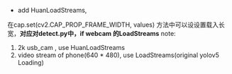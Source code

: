  - add HuanLoadStreams,

 
在cap.set(cv2.CAP_PROP_FRAME_WIDTH, values)
方法中可以设设置载入长宽，**对应对detect.py中，if webcam 的LoadStreams**
note:
1. 2k usb_cam , use HuanLoadStreams
2. video stream of phone(640 * 480), use LoadStreams(original yolov5 Loading)
